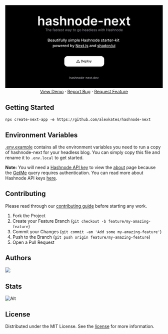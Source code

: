 <div align="center">
    <a href="https://vercel.com/new/clone?repository-url=https%3A%2F%2Fgithub.com%2Falexkates%2Fhashnode-next&env=HASHNODE_API_KEY,HASHNODE_API_URL,HASHNODE_HOST&envDescription=Hashnode%20docs&envLink=https%3A%2F%2Fapidocs.hashnode.com%2F&project-name=blog&repository-name=blog">
      <img src="public/opengraph-image.png" />
    </a>
    <br />
    <a href="https://hashnode-next.vercel.app">View Demo</a>
    ·
    <a href="https://github.com/alexkates/hashnode-next/issues">Report Bug</a>
    ·
    <a href="https://github.com/alexkates/hashnode-next/issues">Request Feature</a>
  </p>
</div>

## Getting Started

```console
npx create-next-app -e https://github.com/alexkates/hashnode-next
```

## Environment Variables

[.env.example](.env.example) contains all the environment variables you need to run a copy of hashnode-next for your headless blog. You can simply copy this file and rename it to `.env.local` to get started.

**Note:** You will need a [Hashnode API key](https://hashnode.com/settings/developer) to view the [about](src/app/about/page.tsx) page because the [GetMe](src/server/get-me.ts) query requires authentication. You can read more about Hashnode API keys [here](https://apidocs.hashnode.com/#introduction-item-4).

## Contributing

Please read through our [contributing guide](.github/CONTRIBUTING.md) before starting any work.

1. Fork the Project
2. Create your Feature Branch (`git checkout -b feature/my-amazing-feature`)
3. Commit your Changes (`git commit -am 'Add some my-amazing-feature'`)
4. Push to the Branch (`git push origin feature/my-amazing-feature`)
5. Open a Pull Request

## Authors

<a href="https://github.com/alexkates/hashnode-next/graphs/contributors">
  <img src="https://contrib.rocks/image?repo=alexkates/hashnode-next" />
</a>

## Stats

![Alt](https://repobeats.axiom.co/api/embed/31e702ad0bc3e2c1d5fa3bf57d06845b2a052336.svg "Repobeats analytics image")

## License

Distributed under the MIT License. See the [license](LICENSE.md) for more information.

